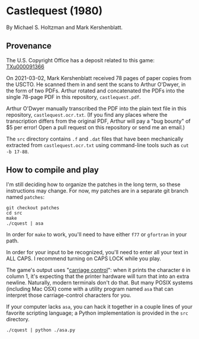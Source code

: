 # Castlequest (1980)

By Michael S. Holtzman and Mark Kershenblatt.


## Provenance

The U.S. Copyright Office has a deposit related to this game:
[TXu000091366](https://cocatalog.loc.gov/cgi-bin/Pwebrecon.cgi?Search_Arg=TXu000091366&Search_Code=REGS&CNT=10&HIST=1)

On 2021-03-02, Mark Kershenblatt received 78 pages of paper copies
from the USCTO. He scanned them in and sent the scans to Arthur O'Dwyer,
in the form of two PDFs. Arthur rotated and concatenated the PDFs
into the single 78-page PDF in this repository, `castlequest.pdf`.

Arthur O'Dwyer manually transcribed the PDF into the plain text
file in this repository, `castlequest.ocr.txt`. (If you find any
places where the transcription differs from the original PDF,
Arthur will pay a "bug bounty" of $5 per error! Open a pull request
on this repository or send me an email.)

The `src` directory contains `.f` and `.dat` files that have
been mechanically extracted from `castlequest.ocr.txt` using
command-line tools such as `cut -b 17-88`.


## How to compile and play

I'm still deciding how to organize the patches in the long term,
so these instructions may change. For now, my patches are in a
separate git branch named `patches`:

    git checkout patches
    cd src
    make
    ./cquest | asa

In order for `make` to work, you'll need to have either `f77` or
`gfortran` in your path.

In order for your input to be recognized, you'll need to enter
all your text in ALL CAPS. I recommend turning on CAPS LOCK while
you play.

The game's output uses "[carriage control](https://en.wikipedia.org/wiki/ASA_carriage_control_characters)":
when it prints the character `0` in column 1, it's expecting that
the printer hardware will turn that into an extra newline.
Naturally, modern terminals don't do that. But many POSIX systems
(including Mac OSX) come with a utility program named `asa` that
can interpret those carriage-control characters for you.

If your computer lacks `asa`, you can hack it together in a
couple lines of your favorite scripting language; a Python
implementation is provided in the `src` directory.

    ./cquest | python ./asa.py
